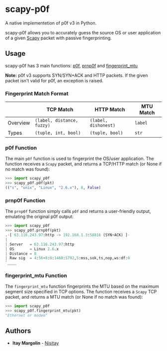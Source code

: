 # scapy-p0f
A native implementetion of p0f v3 in Python.

scapy-p0f allows you to accurately guess the source OS or user application of a given [Scapy](https://github.com/secdev/scapy) packet with passive fingerprinting.

## Usage
scapy-p0f has 3 main functions: [p0f](#p0f-function), [prnp0f](#prnp0f-function) and [fingerprint_mtu](#fingerprint_mtu-function)

**Note:**
p0f v3 supports SYN/SYN+ACK and HTTP packets. If the given packet isn't valid for p0f, an exception is raised.

### Fingerprint Match Format

|          | TCP Match                  |  HTTP Match          | MTU Match |
|--------- | -------------------------- | -------------------- | --------- |
| Overview | `(label, distance, fuzzy)` | `(label, dishonest)` | `label`   |
| Types    | `(tuple, int, bool)`       | `(tuple, bool)`      | `str`     |


### p0f Function
The main `p0f` function is used to fingerprint the OS/user application.
The function receives a `Scapy` packet, and returns a TCP/HTTP match (or None if no match was found):
```python
>>> import scapy_p0f
>>> scapy_p0f.p0f(pkt)
(("s", "unix", "Linux", "2.6.x"), 8, False)
```

### prnp0f Function
The `prnp0f` function simply calls `p0f` and returns a user-friendly output, emulating the original p0f output:
```python
>>> import scapy_p0f
>>> scapy_p0f.prnp0f(pkt)
.-[ 63.116.243.97:http -> 192.168.1.3:58816 (SYN+ACK) ]-
|
| Server   = 63.116.243.97:http
| OS       = Linux 2.6.x
| Distance = 8
| Raw sig  = 4:56+8:0:1460:5792,5:mss,sok,ts,nop,ws:df:0
`____
```

### fingerprint_mtu Function
The `fingerprint_mtu` function fingerprints the MTU based on the maximum segment size specified in TCP options.
The function receives a `Scapy` TCP packet, and returns a MTU match (or None if no match was found):
```python
>>> import scapy_p0f
>>> scapy_p0f.fingerprint_mtu(pkt)
"Ethernet or modem"
```

## Authors
- **Itay Margolin** - [Nisitay](https://github.com/Nisitay)
